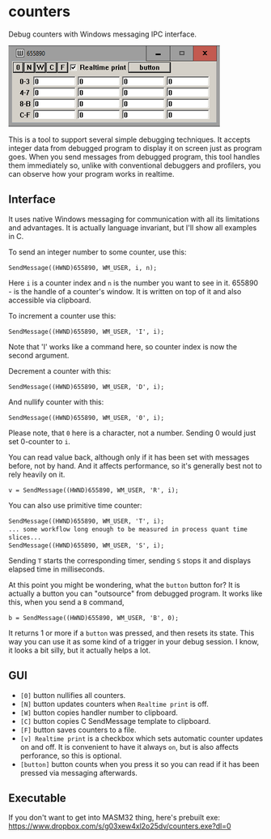 # counters
Debug counters with Windows messaging IPC interface.

![screenshot](/screenshot.png "GUI")

This is a tool to support several simple debugging techniques. It accepts integer data from debugged program to display it on screen just as program goes. When you send messages from debugged program, this tool handles them immediately so, unlike with conventional debuggers and profilers, you can observe how your program works in realtime.

## Interface

It uses native Windows messaging for communication with all its limitations and advantages. It is actually language invariant, but I'll show all examples in C.

To send an integer number to some counter, use this:

    SendMessage((HWND)655890, WM_USER, i, n);

Here `i` is a counter index and `n` is the number you want to see in it. 655890 - is the handle of a counter's window. It is written on top of it and also accessible via clipboard.

To increment a counter use this:

    SendMessage((HWND)655890, WM_USER, 'I', i);

Note that 'I' works like a command here, so counter index is now the second argument.

Decrement a counter with this:

    SendMessage((HWND)655890, WM_USER, 'D', i);

And nullify counter with this:

    SendMessage((HWND)655890, WM_USER, '0', i);
    
Please note, that `0` here is a character, not a number. Sending 0 would just set 0-counter to `i`.

You can read value back, although only if it has been set with messages before, not by hand. And it affects performance, so it's generally best not to rely heavily on it.

    v = SendMessage((HWND)655890, WM_USER, 'R', i);

You can also use primitive time counter:

    SendMessage((HWND)655890, WM_USER, 'T', i);
    ... some workflow long enough to be measured in process quant time slices...
    SendMessage((HWND)655890, WM_USER, 'S', i);

Sending `T` starts the corresponding timer, sending `S` stops it and displays elapsed time in milliseconds. 

At this point you might be wondering, what the `button` button for? It is actually a button you can "outsource" from debugged program. It works like this, when you send a `B` command,

    b = SendMessage((HWND)655890, WM_USER, 'B', 0);

It returns 1 or more if a `button` was pressed, and then resets its state. This way you can use it as some kind of a trigger in your debug session. I know, it looks a bit silly, but it actually helps a lot.

## GUI

* `[0]` button nullifies all counters.
* `[N]` button updates counters when `Realtime print` is off.
* `[W]` button copies handler number to clipboard.
* `[C]` button copies C SendMessage template to clipboard.
* `[F]` button saves counters to a file.
* `[v] Realtime print` is a checkbox which sets automatic counter updates on and off. It is convenient to have it always `on`, but is also affects perforance, so this is optional.
* `[button]` button counts when you press it so you can read if it has been pressed via messaging afterwards.

## Executable

If you don't want to get into MASM32 thing, here's prebuilt exe: https://www.dropbox.com/s/g03xew4xl2o25dv/counters.exe?dl=0 
